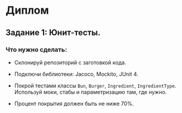 # Диплом

## Задание 1: Юнит-тесты.

### Что нужно сделать:

* Склонируй репозиторий с заготовкой кода.

* Подключи библиотеки: Jacoco, Mockito, JUnit 4.

* Покрой тестами классы `Bun`, `Burger`, `Ingredient`, `IngredientType`.
  Используй моки, стабы и параметризацию там, где нужно.

* Процент покрытия должен быть не ниже 70%.
